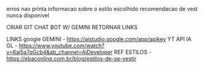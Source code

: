 erros 
    nao printa informacao sobre o estilo escolhido
    recomendacao de vest nunca disponivel

CRIAR GIT
CHAT BOT W/ GEMINI
    RETORNAR LINKS 

LINKS 
    google GEMINI - https://aistudio.google.com/app/apikey
    YT API IA GL - https://www.youtube.com/watch?v=6aj5a7qGcb4&ab_channel=AiDeveloper
    REF ESTILOS - https://ebaconline.com.br/blog/estilos-de-se-vestir